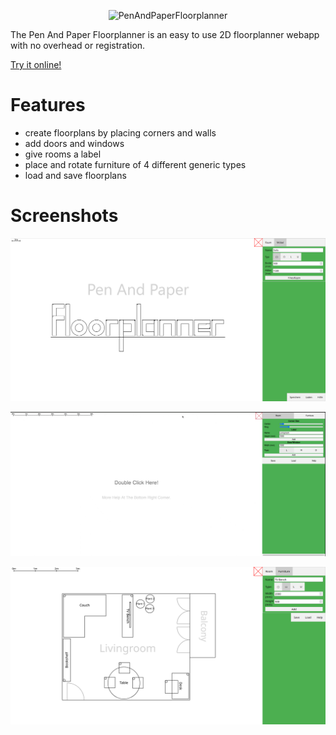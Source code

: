 <p align="center">
<img style="width: 60%;"
src="https://github.com/karldaeubel/PenAndPaperFloorplanner/assets/1245268/7da23427-5514-4b60-96df-23046855731b" alt="PenAndPaperFloorplanner">
</p>

The Pen And Paper Floorplanner is an easy to use 2D floorplanner webapp with no overhead or registration.

[Try it online!](https://karldaeubel.github.io/PenAndPaperFloorplanner/)

# Features
- create floorplans by placing corners and walls
- add doors and windows
- give rooms a label
- place and rotate furniture of 4 different generic types
- load and save floorplans

# Screenshots

![Example1](images/PenAndPaperFloorplanner.png)

![Usage](images/Usage.gif)

![Preview](images/Preview.png)

